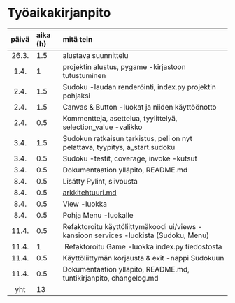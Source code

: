 # Työaikakirjanpito

| päivä | aika (h) | mitä tein                                                                             |
| :---: | :------- | :------------------------------------------------------------------------------------ |
| 26.3. | 1.5      | alustava suunnittelu                                                                  |
| 1.4.  | 1        | projektin alustus, pygame -kirjastoon tutustuminen                                    |
| 2.4.  | 1.5      | Sudoku -laudan renderöinti, index.py projektin pohjaksi                               |
| 2.4.  | 1.5      | Canvas & Button -luokat ja niiden käyttöönotto                                        |
| 2.4.  | 0.5      | Kommentteja, asettelua, tyylittelyä, selection_value -valikko                         |
| 3.4.  | 1.5      | Sudokun ratkaisun tarkistus, peli on nyt pelattava, tyypitys, a_start.sudoku          |
| 3.4.  | 0.5      | Sudoku -testit, coverage, invoke -kutsut                                              |
| 3.4.  | 0.5      | Dokumentaation ylläpito, README.md                                                    |
| 8.4.  | 0.5      | Lisätty Pylint, siivousta                                                             |
| 8.4.  | 0.5      | [arkkitehtuuri.md](arkkitehtuuri.md)                                                  |
| 8.4.  | 0.5      | View -luokka                                                                          |
| 8.4.  | 0.5      | Pohja Menu -luokalle                                                                  |
| 11.4. | 0.5      | Refaktoroitu käyttöliittymäkoodi ui/views -kansioon services -luokista (Sudoku, Menu) |
| 11.4. | 1        |  Refaktoroitu Game -luokka index.py tiedostosta                                       |
| 11.4. | 0.5      | Käyttöliittymän korjausta & exit -nappi Sudokuun                                      |
| 11.4. | 0.5      | Dokumentaation ylläpito, README.md, tuntikirjanpito, changelog.md                     |
|  yht  | 13       |                                                                                       |
